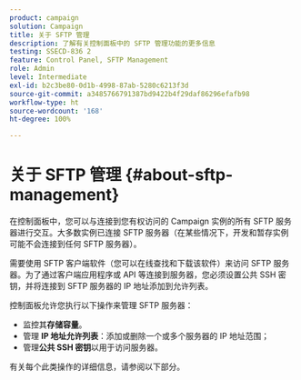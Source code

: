 ```yaml
---
product: campaign
solution: Campaign
title: 关于 SFTP 管理
description: 了解有关控制面板中的 SFTP 管理功能的更多信息
testing: SSECD-836 2
feature: Control Panel, SFTP Management
role: Admin
level: Intermediate
exl-id: b2c3be80-0d1b-4998-87ab-5280c6213f3d
source-git-commit: a3485766791387bd9422b4f29daf86296efafb98
workflow-type: ht
source-wordcount: '168'
ht-degree: 100%

---
```


# 关于 SFTP 管理 {#about-sftp-management}

在控制面板中，您可以与连接到您有权访问的 Campaign 实例的所有 SFTP 服务器进行交互。大多数实例已连接 SFTP 服务器（在某些情况下，开发和暂存实例可能不会连接到任何 SFTP 服务器）。

需要使用 SFTP 客户端软件（您可以在线查找和下载该软件）来访问 SFTP 服务器。为了通过客户端应用程序或 API 等连接到服务器，您必须设置公共 SSH 密钥，并将连接到 SFTP 服务器的 IP 地址添加到允许列表。

控制面板允许您执行以下操作来管理 SFTP 服务器：

* 监控其&#x200B;**存储容量**。
* 管理 **IP 地址允许列表**：添加或删除一个或多个服务器的 IP 地址范围；
* 管理&#x200B;**公共 SSH 密钥**&#x200B;以用于访问服务器。

有关每个此类操作的详细信息，请参阅以下部分。

